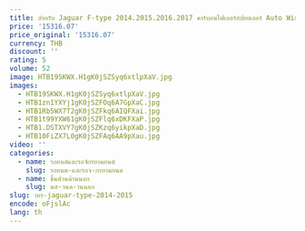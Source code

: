 ```yaml
---
title: สําหรับ Jaguar F-type 2014.2015.2016.2017 คาร์บอนไฟเบอร์สปอยเลอร์ Auto Wing สปอยเลอร์คุณภาพสูงวัสดุคาร์บอนไฟเบอร์รถอุปกรณ์เสริม
price: '15316.07'
price_original: '15316.07'
currency: THB
discount: ''
rating: 5
volume: 52
image: HTB19SKWX.H1gK0jSZSyq6xtlpXaV.jpg
images:
  - HTB19SKWX.H1gK0jSZSyq6xtlpXaV.jpg
  - HTB1zn1YXYj1gK0jSZFOq6A7GpXaC.jpg
  - HTB1Rb5WX7T2gK0jSZFkq6AIQFXai.jpg
  - HTB1t99YXW61gK0jSZFlq6xDKFXaP.jpg
  - HTB1.DSTXVY7gK0jSZKzq6yikpXaD.jpg
  - HTB10FiZX7L0gK0jSZFAq6AA9pXau.jpg
video: ''
categories:
  - name: รถยนต์และรถจักรยานยนต์
    slug: รถยนต-และรถจ-กรยานยนต
  - name: ชิ้นส่วนด้านนอก
    slug: นส-วนด-านนอก
slug: าหร-jaguar-type-2014-2015
encode: oFjslAc
lang: th
---
```

  